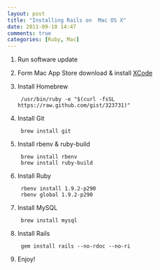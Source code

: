 ```yaml
---
layout: post
title: "Installing Rails on  Mac OS X"
date: 2011-09-10 14:47
comments: true
categories: [Ruby, Mac]
---
```


1. Run software update

2. Form Mac App Store download & install [XCode](http://itunes.apple.com/us/app/xcode/id448457090?mt=12)

3. Install Homebrew

		/usr/bin/ruby -e "$(curl -fsSL https://raw.github.com/gist/323731)"

4. Install Git
		
		brew install git

5. Install rbenv & ruby-build

		brew install rbenv
		brew install ruby-build

6. Install Ruby

		rbenv install 1.9.2-p290
		rbenv global 1.9.2-p290

7. Install MySQL

		brew install mysql

8. Install Rails

		gem install rails --no-rdoc --no-ri

9. Enjoy!



